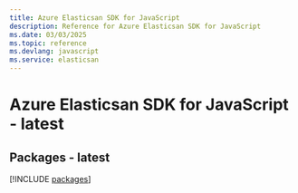 ```yaml
---
title: Azure Elasticsan SDK for JavaScript
description: Reference for Azure Elasticsan SDK for JavaScript
ms.date: 03/03/2025
ms.topic: reference
ms.devlang: javascript
ms.service: elasticsan
---
```

# Azure Elasticsan SDK for JavaScript - latest
## Packages - latest
[!INCLUDE [packages](elasticsan-index.md)]